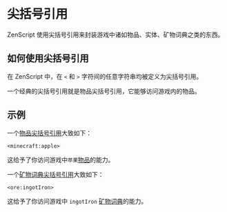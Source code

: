# 尖括号引用

ZenScript 使用尖括号引用来封装游戏中诸如物品、实体、矿物词典之类的东西。

## 如何使用尖括号引用

在 ZenScript 中，在 `<` 和 `>` 字符间的任意字符串均被定义为尖括号引用。

一个经典的尖括号引用就是物品尖括号引用，它能够访问游戏内的物品。

## 示例

一个[物品尖括号引用](/Vanilla/Brackets/Bracket_Item)大致如下：

```
<minecraft:apple>
```

这给予了你访问游戏中`苹果`[物品](/Vanilla/Items/IItemStack)的能力。

一个[矿物词典尖括号引用](/Vanilla/Brackets/Bracket_Ore)大致如下：

```
<ore:ingotIron>
```

这给予了你访问游戏中 `ingotIron` [矿物词典](/Vanilla/OreDict/IOreDictEntry)的能力。

